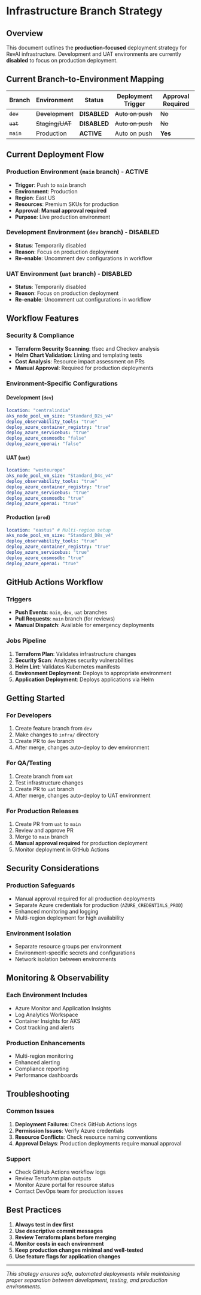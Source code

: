 # Infrastructure Branch Strategy

## Overview
This document outlines the **production-focused** deployment strategy for RevAI infrastructure. Development and UAT environments are currently **disabled** to focus on production deployment.

## Current Branch-to-Environment Mapping

| Branch | Environment | Status | Deployment Trigger | Approval Required |
|--------|-------------|--------|-------------------|-------------------|
| ~~`dev`~~ | ~~Development~~ | **DISABLED** | ~~Auto on push~~ | ~~No~~ |
| ~~`uat`~~ | ~~Staging/UAT~~ | **DISABLED** | ~~Auto on push~~ | ~~No~~ |
| `main` | Production | **ACTIVE** | Auto on push | **Yes** |

## Current Deployment Flow

### Production Environment (`main` branch) - **ACTIVE**
- **Trigger**: Push to `main` branch
- **Environment**: Production
- **Region**: East US
- **Resources**: Premium SKUs for production
- **Approval**: **Manual approval required**
- **Purpose**: Live production environment

### Development Environment (`dev` branch) - **DISABLED**
- **Status**: Temporarily disabled
- **Reason**: Focus on production deployment
- **Re-enable**: Uncomment dev configurations in workflow

### UAT Environment (`uat` branch) - **DISABLED**
- **Status**: Temporarily disabled
- **Reason**: Focus on production deployment
- **Re-enable**: Uncomment uat configurations in workflow

## Workflow Features

### Security & Compliance
- **Terraform Security Scanning**: tfsec and Checkov analysis
- **Helm Chart Validation**: Linting and templating tests
- **Cost Analysis**: Resource impact assessment on PRs
- **Manual Approval**: Required for production deployments

### Environment-Specific Configurations

#### Development (`dev`)
```yaml
location: "centralindia"
aks_node_pool_vm_size: "Standard_D2s_v4"
deploy_observability_tools: "true"
deploy_azure_container_registry: "true"
deploy_azure_servicebus: "true"
deploy_azure_cosmosdb: "false"
deploy_azure_openai: "false"
```

#### UAT (`uat`)
```yaml
location: "westeurope"
aks_node_pool_vm_size: "Standard_D4s_v4"
deploy_observability_tools: "true"
deploy_azure_container_registry: "true"
deploy_azure_servicebus: "true"
deploy_azure_cosmosdb: "true"
deploy_azure_openai: "true"
```

#### Production (`prod`)
```yaml
location: "eastus" # Multi-region setup
aks_node_pool_vm_size: "Standard_D8s_v4"
deploy_observability_tools: "true"
deploy_azure_container_registry: "true"
deploy_azure_servicebus: "true"
deploy_azure_cosmosdb: "true"
deploy_azure_openai: "true"
```

## GitHub Actions Workflow

### Triggers
- **Push Events**: `main`, `dev`, `uat` branches
- **Pull Requests**: `main` branch (for reviews)
- **Manual Dispatch**: Available for emergency deployments

### Jobs Pipeline
1. **Terraform Plan**: Validates infrastructure changes
2. **Security Scan**: Analyzes security vulnerabilities
3. **Helm Lint**: Validates Kubernetes manifests
4. **Environment Deployment**: Deploys to appropriate environment
5. **Application Deployment**: Deploys applications via Helm

## Getting Started

### For Developers
1. Create feature branch from `dev`
2. Make changes to `infra/` directory
3. Create PR to `dev` branch
4. After merge, changes auto-deploy to dev environment

### For QA/Testing
1. Create branch from `uat`
2. Test infrastructure changes
3. Create PR to `uat` branch
4. After merge, changes auto-deploy to UAT environment

### For Production Releases
1. Create PR from `uat` to `main`
2. Review and approve PR
3. Merge to `main` branch
4. **Manual approval required** for production deployment
5. Monitor deployment in GitHub Actions

## Security Considerations

### Production Safeguards
- Manual approval required for all production deployments
- Separate Azure credentials for production (`AZURE_CREDENTIALS_PROD`)
- Enhanced monitoring and logging
- Multi-region deployment for high availability

### Environment Isolation
- Separate resource groups per environment
- Environment-specific secrets and configurations
- Network isolation between environments

## Monitoring & Observability

### Each Environment Includes
- Azure Monitor and Application Insights
- Log Analytics Workspace
- Container Insights for AKS
- Cost tracking and alerts

### Production Enhancements
- Multi-region monitoring
- Enhanced alerting
- Compliance reporting
- Performance dashboards

## Troubleshooting

### Common Issues
1. **Deployment Failures**: Check GitHub Actions logs
2. **Permission Issues**: Verify Azure credentials
3. **Resource Conflicts**: Check resource naming conventions
4. **Approval Delays**: Production deployments require manual approval

### Support
- Check GitHub Actions workflow logs
- Review Terraform plan outputs
- Monitor Azure portal for resource status
- Contact DevOps team for production issues

## Best Practices

1. **Always test in dev first**
2. **Use descriptive commit messages**
3. **Review Terraform plans before merging**
4. **Monitor costs in each environment**
5. **Keep production changes minimal and well-tested**
6. **Use feature flags for application changes**

---

*This strategy ensures safe, automated deployments while maintaining proper separation between development, testing, and production environments.*
